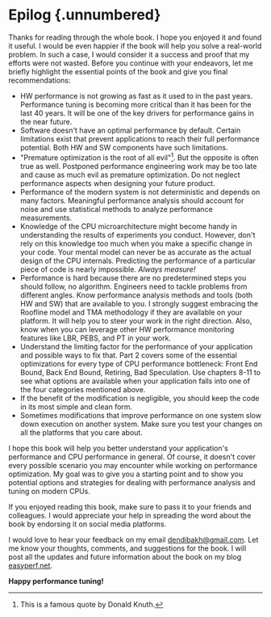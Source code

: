 # Epilog {.unnumbered}

Thanks for reading through the whole book. I hope you enjoyed it and found it useful. I would be even happier if the book will help you solve a real-world problem. In such a case, I would consider it a success and proof that my efforts were not wasted. Before you continue with your endeavors, let me briefly highlight the essential points of the book and give you final recommendations:

* HW performance is not growing as fast as it used to in the past years. Performance tuning is becoming more critical than it has been for the last 40 years. It will be one of the key drivers for performance gains in the near future. 
* Software doesn't have an optimal performance by default. Certain limitations exist that prevent applications to reach their full performance potential. Both HW and SW components have such limitations.
* "Premature optimization is the root of all evil"[^1]. But the opposite is often true as well. Postponed performance engineering work may be too late and cause as much evil as premature optimization. Do not neglect performance aspects when designing your future product.
* Performance of the modern system is not deterministic and depends on many factors. Meaningful performance analysis should account for noise and use statistical methods to analyze performance measurements.
* Knowledge of the CPU microarchitecture might become handy in understanding the results of experiments you conduct. However, don't rely on this knowledge too much when you make a specific change in your code. Your mental model can never be as accurate as the actual design of the CPU internals. Predicting the performance of a particular piece of code is nearly impossible. *Always measure!*
* Performance is hard because there are no predetermined steps you should follow, no algorithm. Engineers need to tackle problems from different angles. Know performance analysis methods and tools (both HW and SW) that are available to you. I strongly suggest embracing the Roofline model and TMA methodology if they are available on your platform. It will help you to steer your work in the right direction. Also, know when you can leverage other HW performance monitoring features like LBR, PEBS, and PT in your work.
* Understand the limiting factor for the performance of your application and possible ways to fix that. Part 2 covers some of the essential optimizations for every type of CPU performance bottleneck: Front End Bound, Back End Bound, Retiring, Bad Speculation. Use chapters 8-11 to see what options are available when your application falls into one of the four categories mentioned above.
* If the benefit of the modification is negligible, you should keep the code in its most simple and clean form.
* Sometimes modifications that improve performance on one system slow down execution on another system. Make sure you test your changes on all the platforms that you care about.

I hope this book will help you better understand your application's performance and CPU performance in general. Of course, it doesn't cover every possible scenario you may encounter while working on performance optimization. My goal was to give you a starting point and to show you potential options and strategies for dealing with performance analysis and tuning on modern CPUs. 

If you enjoyed reading this book, make sure to pass it to your friends and colleagues. I would appreciate your help in spreading the word about the book by endorsing it on social media platforms. 

I would love to hear your feedback on my email dendibakh@gmail.com. Let me know your thoughts, comments, and suggestions for the book. I will post all the updates and future information about the book on my blog [easyperf.net](https://easyperf.net/contact/).

**Happy performance tuning!**

[^1]: This is a famous quote by Donald Knuth.
